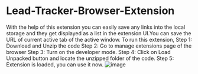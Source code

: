 # Lead-Tracker-Browser-Extension
With the help of this extension you can easily save any links into the local storage and they get displayed as a list in the extension UI.You can save the URL of current active tab of the active window.
To run this extension,
Step 1: Download and Unzip the code
Step 2: Go to manage extensions page of the browser
Step 3: Turn on the developer mode.
Step 4: Click on Load Unpacked button and locate the unzipped folder of the code.
Step 5: Extension is loaded, you can use it now.
![image](https://user-images.githubusercontent.com/106022307/211207146-fec9a9b4-4833-4d54-b120-af57c41154c0.png)
